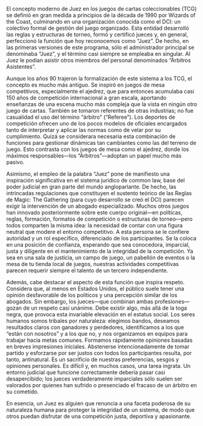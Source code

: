 El concepto moderno de Juez en los juegos de cartas coleccionables (TCG) se definió en gran medida a principios de la década de 1990 por Wizards of the Coast, culminando en una organización conocida como el DCI: un colectivo formal de gestión del juego organizado. Esta entidad desarrolló las reglas y estructuras de torneo, formó y certificó jueces y, en general, perfeccionó la función que hoy reconocemos como “Juez”. De hecho, en las primeras versiones de este programa, sólo el administrador principal se denominaba “Juez”, y el término casi siempre se empleaba en singular. Al Juez le podían asistir otros miembros del personal denominados “Árbitros Asistentes”.

Aunque los años 90 trajeron la formalización de este sistema a los TCG, el concepto es mucho más antiguo. Se inspiró en juegos de mesa competitivos, especialmente el ajedrez, que para entonces acumulaba casi 150 años de competición internacional a gran escala, aportando enseñanzas de una escena mucho más compleja que la vista en ningún otro juego de cartas. También se tomaron referentes de otras industrias; no fue casualidad el uso del término “árbitro” (“Referee”). Los deportes de competición ofrecen uno de los pocos modelos de oficiales encargados tanto de interpretar y aplicar las normas como de velar por su cumplimiento. Quizá se considerara necesaria esta combinación de funciones para gestionar dinámicas tan cambiantes como las del terreno de juego. Esto contrasta con los juegos de mesa como el ajedrez, donde los máximos responsables—los “Árbitros”—adoptan un papel mucho más pasivo.

Asimismo, el empleo de la palabra “Juez” pone de manifiesto una inspiración significativa en el sistema jurídico de common law, base del poder judicial en gran parte del mundo angloparlante. De hecho, las intrincadas regulaciones que constituyen el sustento teórico de las Reglas de Magic: The Gathering (para cuyo desarrollo se creó el DCI) parecen exigir la intervención de un abogado especializado. Muchos otros juegos han innovado posteriormente sobre este cuerpo original—en políticas, reglas, formación, formatos de competición o estructuras de torneo—pero todos comparten la misma idea: la necesidad de contar con una figura neutral que modere el entorno competitivo. A esta persona se le confiere autoridad y un rol específico, diferenciado de los participantes. Se la coloca en una posición de confianza, esperando que sea conocedora, imparcial, justa y diligente en el mantenimiento de la integridad de la competición. Ya sea en una sala de justicia, un campo de juego, un pabellón de eventos o la mesa de tu tienda local de juegos, nuestras actividades competitivas parecen requerir siempre el talento de un tercero independiente.

Además, cabe destacar el aspecto de esta función que inspira respeto. Considera que, al menos en Estados Unidos, el público suele tener una opinión desfavorable de los políticos y una percepción similar de los abogados. Sin embargo, los jueces—que combinan ambas profesiones—gozan de un respeto casi unánime. Debe existir algo, más allá de la toga negra, que provoca esta invariable elevación en el estatus social. Los seres humanos somos tribales por naturaleza: elegimos bandos, deseamos resultados claros con ganadores y perdedores, identificamos a los que “están con nosotros” y a los que no, y nos organizamos en equipos para trabajar hacia metas comunes. Formamos rápidamente opiniones basadas en breves impresiones iniciales. Abstenerse intencionadamente de tomar partido y esforzarse por ser justos con todos los participantes resulta, por tanto, antinatural. Es un sacrificio de nuestras preferencias, sesgos y opiniones personales. Es difícil y, en muchos casos, una tarea ingrata. Un entorno judicial que funcione correctamente debería pasar casi desapercibido; los jueces verdaderamente imparciales sólo suelen ser valorados por quienes han sufrido o presenciado el fracaso de un árbitro en su cometido.

En esencia, un Juez es alguien que renuncia a una faceta poderosa de su naturaleza humana para proteger la integridad de un sistema, de modo que otros puedan disfrutar de una competición justa, deportiva y apasionante.